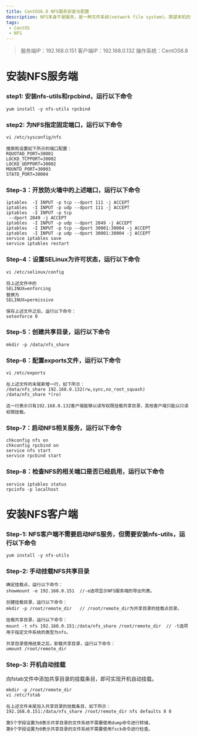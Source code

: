 ```yaml
---
title: CentOS6.8 NFS服务安装与配置
description: NFS本身不是服务，是一种文件系统(network file system)。期望本机的某一个文件系统(如：共享一个目录/var/shared目录)，可以被网络内别的主机访问到，并且可以进行操作
tags:
 - CentOS
 - NFS
---
```


> 服务端IP：192.168.0.151
> 客户端IP：192.168.0.132
> 操作系统：CentOS6.8

# 安装NFS服务端
### step1: 安装nfs-utils和rpcbind，运行以下命令
`yum install -y nfs-utils rpcbind`

### step2: 为NFS指定固定端口，运行以下命令
```
vi /etc/sysconfig/nfs

搜索和设置如下所示的端口配置：
RQUOTAD_PORT=30001
LOCKD_TCPPORT=30002
LOCKD_UDPPORT=30002
MOUNTD_PORT=30003
STATD_PORT=30004
```

### Step-3：开放防火墙中的上述端口，运行以下命令
```
iptables  -I INPUT -p tcp --dport 111 -j ACCEPT
iptables  -I INPUT -p udp --dport 111 -j ACCEPT
iptables  -I INPUT -p tcp
 --dport 2049 -j ACCEPT
iptables  -I INPUT -p udp --dport 2049 -j ACCEPT
iptables  -I INPUT -p tcp --dport 30001:30004 -j ACCEPT
iptables  -I INPUT -p udp --dport 30001:30004 -j ACCEPT
service iptables save
service iptables restart
```

### Step-4：设置SELinux为许可状态，运行以下命令
```
vi /etc/selinux/config

将上述文件中的
SELINUX=enforcing
替换为
SELINUX=permissive

保存上述文件之后，运行以下命令：
setenforce 0
```

### Step-5：创建共享目录，运行以下命令
`mkdir -p /data/nfs_share`

### Step-6：配置exports文件，运行以下命令
```
vi /etc/exports

在上述文件的末尾新增一行，如下所示：
/data/nfs_share 192.168.0.132(rw,sync,no_root_squash)
/data/nfs_share *(ro)

这一行表示只有192.168.0.132客户端能够以读写权限挂载共享目录，其他客户端只能以只读权限挂载。
```

### Step-7：启动NFS相关服务，运行以下命令
```
chkconfig nfs on
chkconfig rpcbind on
service nfs start
service rpcbind start
```

### Step-8：检查NFS的相关端口是否已经启用，运行以下命令
```
service iptables status
rpcinfo -p localhost
```

# 安装NFS客户端

### Step-1:  NFS客户端不需要启动NFS服务，但需要安装nfs-utils，运行以下命令
`yum install -y nfs-utils`

### Step-2: 手动挂载NFS共享目录
```
确定挂载点，运行以下命令：
showmount -e 192.168.0.151  //-e选项显示NFS服务端的导出列表。
 
创建挂载目录，运行以下命令：
mkdir -p /root/remote_dir   // /root/remote_dir为共享目录的挂载点目录。
 
挂载共享目录，运行以下命令：
mount -t nfs 192.168.0.151:/data/nfs_share /root/remote_dir  // -t选项用于指定文件系统的类型为nfs。
 
共享目录使用结束之后，卸载共享目录，运行以下命令：
umount /root/remote_dir
```

### Step-3: 开机自动挂载
向fstab文件中添加共享目录的挂载条目，即可实现开机自动挂载。
```
mkdir -p /root/remote_dir
vi /etc/fstab

在上述文件末尾加入共享目录的挂载条目，如下所示：
192.168.0.151:/data/nfs_share /root/remote_dir nfs defaults 0 0

第5个字段设置为0表示共享目录的文件系统不需要使用dump命令进行转储，
第6个字段设置为0表示共享目录的文件系统不需要使用fsck命令进行检查。
```

